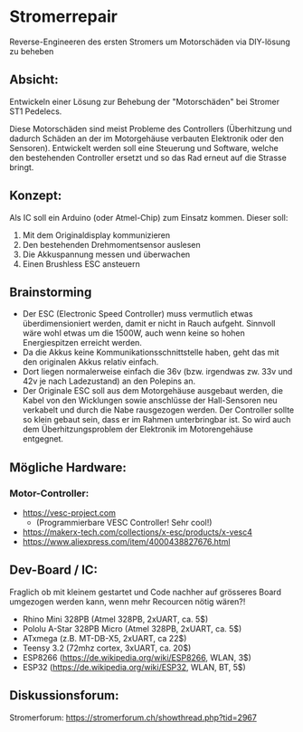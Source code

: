# Stromerrepair
Reverse-Engineeren des ersten Stromers um Motorschäden via DIY-lösung zu beheben

## Absicht:

Entwickeln einer Lösung zur Behebung der "Motorschäden" bei Stromer ST1 Pedelecs.

Diese Motorschäden sind meist Probleme des Controllers (Überhitzung und dadurch Schäden an der im Motorgehäuse verbauten Elektronik oder den Sensoren). Entwickelt werden soll eine Steuerung und Software, welche den bestehenden Controller ersetzt und so das Rad erneut auf die Strasse bringt.

## Konzept:

Als IC soll ein Arduino (oder Atmel-Chip) zum Einsatz kommen. Dieser soll:

1. Mit dem Originaldisplay kommunizieren
2. Den bestehenden Drehmomentsensor auslesen
3. Die Akkuspannung messen und überwachen
4. Einen Brushless ESC ansteuern

## Brainstorming

- Der ESC (Electronic Speed Controller) muss vermutlich etwas überdimensioniert werden, damit er nicht in Rauch aufgeht. Sinnvoll wäre wohl etwas um die 1500W, auch wenn keine so hohen Energiespitzen erreicht werden.
- Da die Akkus keine Kommunikationsschnittstelle haben, geht das mit den originalen Akkus relativ einfach.
- Dort liegen normalerweise einfach die 36v (bzw. irgendwas zw. 33v und 42v je nach Ladezustand) an den Polepins an.
- Der Originale ESC soll aus dem Motorgehäuse ausgebaut werden, die Kabel von den Wicklungen sowie anschlüsse der Hall-Sensoren neu verkabelt und durch die Nabe rausgezogen werden. Der Controller sollte so klein gebaut sein, dass er im Rahmen unterbringbar ist. So wird auch dem Überhitzungsproblem der Elektronik im Motorengehäuse entgegnet.

## Mögliche Hardware:

### Motor-Controller:
- https://vesc-project.com
  - (Programmierbare VESC Controller! Sehr cool!)
- https://makerx-tech.com/collections/x-esc/products/x-vesc4
- https://www.aliexpress.com/item/4000438827676.html

## Dev-Board / IC:

Fraglich ob mit kleinem gestartet und Code nachher auf grösseres Board umgezogen werden kann, wenn mehr Recourcen nötig wären?!
- Rhino Mini 328PB (Atmel 328PB, 2xUART, ca. 5$)
- Pololu A-Star 328PB Micro (Atmel 328PB, 2xUART, ca. 5$)
- ATxmega (z.B. MT-DB-X5, 2xUART, ca 22$)
- Teensy 3.2 (72mhz cortex, 3xUART, ca. 20$)
- ESP8266 (https://de.wikipedia.org/wiki/ESP8266, WLAN, 3$)
- ESP32 (https://de.wikipedia.org/wiki/ESP32, WLAN, BT, 5$)

## Diskussionsforum:

Stromerforum: https://stromerforum.ch/showthread.php?tid=2967
